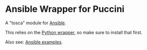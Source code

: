 Ansible Wrapper for Puccini
===========================

A "tosca" module for [Ansible](https://www.ansible.com/).

This relies on the [Python wrapper](../../wrappers/python/), so make sure to install that first.

Also see: [Ansible examples](../../examples/ansible/).
